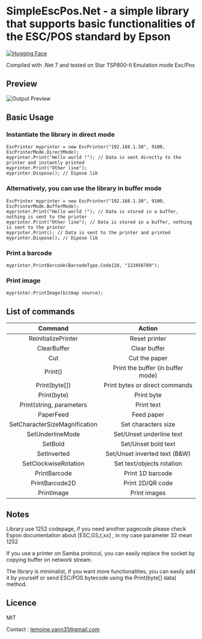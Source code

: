 # SimpleEscPos.Net - a simple library that supports basic functionalities of the ESC/POS standard by Epson

[![Hugging Face](https://img.shields.io/badge/%F0%9F%A4%97%20Hugging%20Face-blue)](https://github.com/lemoine-yann)

Compiled with .Net 7 and tested on Star TSP800-II Emulation mode Esc/Pos

## Preview

![Output Preview](https://s3.eu-west-1.amazonaws.com/lemoine.yann/github/escpos/escpos_preview.jpg)

## Basic Usage

### Instantiate the library in direct mode

```
EscPrinter myprinter = new EscPrinter("192.168.1.30", 9100, EscPrinterMode.DirectMode);
myprinter.Print("Hello world !"); // Data is sent directly to the printer and instantly printed
myprinter.Print("Other line");
myprinter.Dispose(); // Dipose lib
```

### Alternatively, you can use the library in buffer mode

```
EscPrinter myprinter = new EscPrinter("192.168.1.30", 9100, EscPrinterMode.BufferMode);
myprinter.Print("Hello world !"); // Data is stored in a buffer, nothing is sent to the printer
myprinter.Print("Other line"); // Data is stored in a buffer, nothing is sent to the printer
myprinter.Print(); // Data is sent to the printer and printed
myprinter.Dispose(); // Dipose lib
```

### Print a barcode

```
myprinter.PrintBarcode(BarcodeType.Code128, "123456789");
```

### Print image

```
myprinter.PrintImage(bitmap source);
```

## List of commands

|    Command                     |          Action                   |
|:------------------------------:|:---------------------------------:|
| ReinitializePrinter            | Reset printer                     |
| ClearBuffer                    | Clear buffer                      |
| Cut                            | Cut the paper                     |
| Print()                        | Print the buffer (in buffer mode) |
| Print(byte[])                  | Print bytes or direct commands    |
| Print(byte)                    | Print byte                        |
| Print(string, parameters       | Print text                        |
| PaperFeed                      | Feed paper                        |
| SetCharacterSizeMagnification  | Set characters size               |
| SetUnderlineMode               | Set/Unset underline text          |
| SetBold                        | Set/Unset bold text               |
| SetInverted                    | Set/Unset inverted text (B&W)     |
| SetClockwiseRotation           | Set text/objects rotation         |
| PrintBarcode                   | Print 1D barcode                  |
| PrintBarcode2D                 | Print 2D/QR code                  |
| PrintImage                     | Print images                      |

## Notes

Library use 1252 codepage, if you need another pagecode please check Espon documentation about [ESC,GS,t,xx] , in my case parameter 32 mean 1252

If you use a printer on Samba protocol, you can easily replace the socket by copying buffer on network stream.

The library is minimalist, if you want more functionalities, you can easily add it by yourself or send ESC/POS bytecode using the Print(byte[] data) method.

## Licence

MIT

Contact : [lemoine.yann31@gmail.com](mailto:lemoine.yann31@gmail.com)
